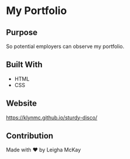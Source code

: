 # My Portfolio

## Purpose
So potential employers can observe my portfolio.

## Built With 
* HTML
* CSS

## Website
https://klynmc.github.io/sturdy-disco/

## Contribution
Made with ❤️ by Leigha McKay
